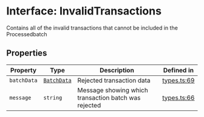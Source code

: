 # Interface: InvalidTransactions

Contains all of the invalid transactions that cannot be included in the Processedbatch

## Properties

| Property | Type | Description | Defined in |
| ------ | ------ | ------ | ------ |
| `batchData` | [`BatchData`](BatchData.md) | Rejected transaction data | [types.ts:69](https://github.com/aditya172926/token_batch_sdk/blob/61a8d4c29abe90e525e3ce490e931163b1571636/src/types.ts#L69) |
| `message` | `string` | Message showing which transaction batch was rejected | [types.ts:66](https://github.com/aditya172926/token_batch_sdk/blob/61a8d4c29abe90e525e3ce490e931163b1571636/src/types.ts#L66) |
